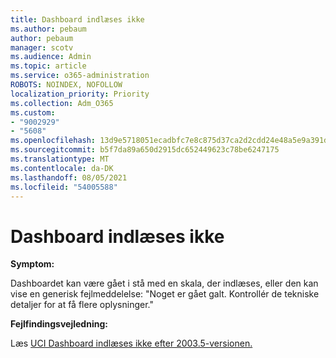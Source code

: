 ```yaml
---
title: Dashboard indlæses ikke
ms.author: pebaum
author: pebaum
manager: scotv
ms.audience: Admin
ms.topic: article
ms.service: o365-administration
ROBOTS: NOINDEX, NOFOLLOW
localization_priority: Priority
ms.collection: Adm_O365
ms.custom:
- "9002929"
- "5608"
ms.openlocfilehash: 13d9e5718051ecadbfc7e8c875d37ca2d2cdd24e48a5e9a391d578aa7c3cc2d2
ms.sourcegitcommit: b5f7da89a650d2915dc652449623c78be6247175
ms.translationtype: MT
ms.contentlocale: da-DK
ms.lasthandoff: 08/05/2021
ms.locfileid: "54005588"
---
```

# <a name="dashboard-not-loading"></a>Dashboard indlæses ikke

**Symptom:**

Dashboardet kan være gået i stå med en skala, der indlæses, eller den kan vise en generisk fejlmeddelelse: "Noget er gået galt. Kontrollér de tekniske detaljer for at få flere oplysninger."

**Fejlfindingsvejledning:**

Læs [UCI Dashboard indlæses ikke efter 2003.5-versionen.](https://support.microsoft.com/help/4558635/uci-dashboard-not-loading-after-the-2003-5-release)

